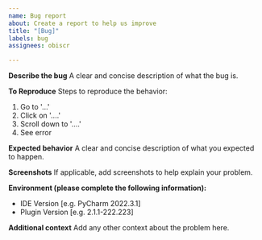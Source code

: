```yaml
---
name: Bug report
about: Create a report to help us improve
title: "[Bug]"
labels: bug
assignees: obiscr

---
```


**Describe the bug**
A clear and concise description of what the bug is.

**To Reproduce**
Steps to reproduce the behavior:
1. Go to '...'
2. Click on '....'
3. Scroll down to '....'
4. See error

**Expected behavior**
A clear and concise description of what you expected to happen.

**Screenshots**
If applicable, add screenshots to help explain your problem.

**Environment (please complete the following information):**
 - IDE Version [e.g. PyCharm 2022.3.1]
 - Plugin Version [e.g. 2.1.1-222.223]


**Additional context**
Add any other context about the problem here.
